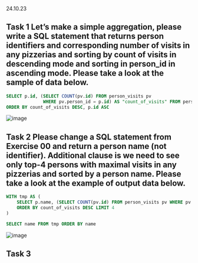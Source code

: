 24.10.23
## Task 1 Let’s make a simple aggregation, please write a SQL statement that returns person identifiers and corresponding number of visits in any pizzerias and sorting by count of visits in descending mode and sorting in person_id in ascending mode. Please take a look at the sample of data below.
```sql 
SELECT p.id, (SELECT COUNT(pv.id) FROM person_visits pv 
			  WHERE pv.person_id = p.id) AS "count_of_visits" FROM person p
ORDER BY count_of_visits DESC, p.id ASC
```
![image](https://github.com/necessary22/db_practice/assets/93242683/124f820f-503f-495e-a0ed-20af4cfecfad)

## Task 2 Please change a SQL statement from Exercise 00 and return a person name (not identifier). Additional clause is we need to see only top-4 persons with maximal visits in any pizzerias and sorted by a person name. Please take a look at the example of output data below.

```sql
WITH tmp AS (
	SELECT p.name, (SELECT COUNT(pv.id) FROM person_visits pv WHERE pv.person_id = p.id) AS "count_of_visits" FROM person p
	ORDER BY count_of_visits DESC LIMIT 4
)

SELECT name FROM tmp ORDER BY name
```
![image](https://github.com/necessary22/db_practice/assets/93242683/d3802075-3818-4428-9644-3d54572d8e4c)

## Task 3 
